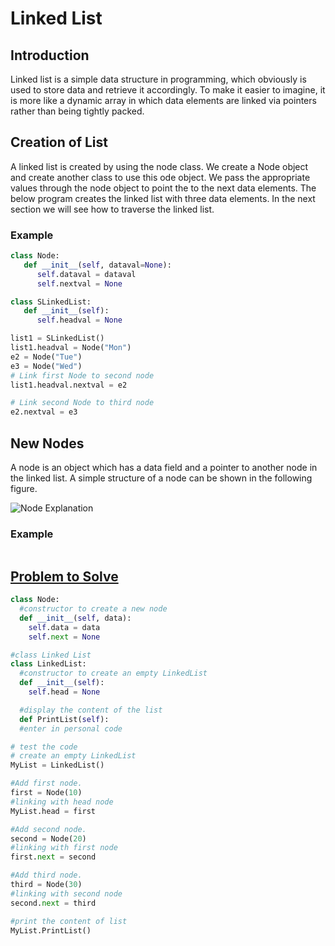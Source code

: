 # Linked List

## Introduction

Linked list is a simple data structure in programming, which obviously is used to store data and retrieve it accordingly. To make it easier to imagine, it is more like a dynamic array in which data elements are linked via pointers rather than being tightly packed. 

## Creation of List

A linked list is created by using the node class. We create a Node object and create another class to use this ode object. We pass the appropriate values through the node object to point the to the next data elements. The below program creates the linked list with three data elements. In the next section we will see how to traverse the linked list.

### Example

```python
class Node:
   def __init__(self, dataval=None):
      self.dataval = dataval
      self.nextval = None

class SLinkedList:
   def __init__(self):
      self.headval = None

list1 = SLinkedList()
list1.headval = Node("Mon")
e2 = Node("Tue")
e3 = Node("Wed")
# Link first Node to second node
list1.headval.nextval = e2

# Link second Node to third node
e2.nextval = e3

```
## New Nodes

A node is an object which has a data field and a pointer to another node in the linked list. A simple structure of a node can be shown in the following figure.

![Node Explanation](https://www.pythonforbeginners.com/wp-content/uploads/Linked-List-in-Python3.png)

### Example

```python

```
## [Problem to Solve](linkedtree-solution.md)
```python
class Node:
  #constructor to create a new node
  def __init__(self, data):
    self.data = data
    self.next = None

#class Linked List
class LinkedList:
  #constructor to create an empty LinkedList
  def __init__(self):
    self.head = None

  #display the content of the list
  def PrintList(self):
  #enter in personal code

# test the code    
# create an empty LinkedList                 
MyList = LinkedList()

#Add first node.
first = Node(10)
#linking with head node
MyList.head = first

#Add second node.
second = Node(20)
#linking with first node
first.next = second

#Add third node.
third = Node(30)
#linking with second node
second.next = third

#print the content of list 
MyList.PrintList()
```
